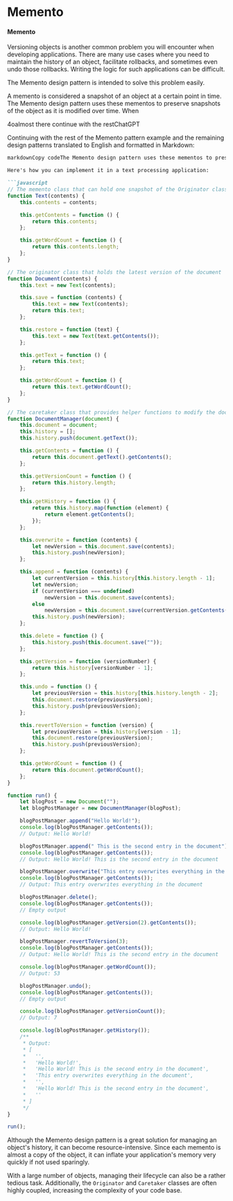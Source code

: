 # Memento

#### Memento

Versioning objects is another common problem you will encounter when developing applications. There are many use cases where you need to maintain the history of an object, facilitate rollbacks, and sometimes even undo those rollbacks. Writing the logic for such applications can be difficult.

The Memento design pattern is intended to solve this problem easily.

A memento is considered a snapshot of an object at a certain point in time. The Memento design pattern uses these mementos to preserve snapshots of the object as it is modified over time. When

4oalmost there continue with the restChatGPT

Continuing with the rest of the Memento pattern example and the remaining design patterns translated to English and formatted in Markdown:

````markdown
markdownCopy codeThe Memento design pattern uses these mementos to preserve snapshots of the object as it is modified over time. When you need to revert to a previous version, you simply retrieve the corresponding memento.

Here's how you can implement it in a text processing application:

```javascript
// The memento class that can hold one snapshot of the Originator class - document
function Text(contents) {
    this.contents = contents;

    this.getContents = function () {
        return this.contents;
    };

    this.getWordCount = function () {
        return this.contents.length;
    };
}

// The originator class that holds the latest version of the document
function Document(contents) {
    this.text = new Text(contents);

    this.save = function (contents) {
        this.text = new Text(contents);
        return this.text;
    };

    this.restore = function (text) {
        this.text = new Text(text.getContents());
    };

    this.getText = function () {
        return this.text;
    };

    this.getWordCount = function () {
        return this.text.getWordCount();
    };
}

// The caretaker class that provides helper functions to modify the document
function DocumentManager(document) {
    this.document = document;
    this.history = [];
    this.history.push(document.getText());

    this.getContents = function () {
        return this.document.getText().getContents();
    };

    this.getVersionCount = function () {
        return this.history.length;
    };

    this.getHistory = function () {
        return this.history.map(function (element) {
            return element.getContents();
        });
    };

    this.overwrite = function (contents) {
        let newVersion = this.document.save(contents);
        this.history.push(newVersion);
    };

    this.append = function (contents) {
        let currentVersion = this.history[this.history.length - 1];
        let newVersion;
        if (currentVersion === undefined)
            newVersion = this.document.save(contents);
        else
            newVersion = this.document.save(currentVersion.getContents() + contents);
        this.history.push(newVersion);
    };

    this.delete = function () {
        this.history.push(this.document.save(""));
    };

    this.getVersion = function (versionNumber) {
        return this.history[versionNumber - 1];
    };

    this.undo = function () {
        let previousVersion = this.history[this.history.length - 2];
        this.document.restore(previousVersion);
        this.history.push(previousVersion);
    };

    this.revertToVersion = function (version) {
        let previousVersion = this.history[version - 1];
        this.document.restore(previousVersion);
        this.history.push(previousVersion);
    };

    this.getWordCount = function () {
        return this.document.getWordCount();
    };
}

function run() {
    let blogPost = new Document("");
    let blogPostManager = new DocumentManager(blogPost);

    blogPostManager.append("Hello World!");
    console.log(blogPostManager.getContents());
    // Output: Hello World!

    blogPostManager.append(" This is the second entry in the document");
    console.log(blogPostManager.getContents());
    // Output: Hello World! This is the second entry in the document

    blogPostManager.overwrite("This entry overwrites everything in the document");
    console.log(blogPostManager.getContents());
    // Output: This entry overwrites everything in the document

    blogPostManager.delete();
    console.log(blogPostManager.getContents());
    // Empty output

    console.log(blogPostManager.getVersion(2).getContents());
    // Output: Hello World!

    blogPostManager.revertToVersion(3);
    console.log(blogPostManager.getContents());
    // Output: Hello World! This is the second entry in the document

    console.log(blogPostManager.getWordCount());
    // Output: 53

    blogPostManager.undo();
    console.log(blogPostManager.getContents());
    // Empty output

    console.log(blogPostManager.getVersionCount());
    // Output: 7

    console.log(blogPostManager.getHistory());
    /** 
     * Output: 
     * [ 
     *   '', 
     *   'Hello World!', 
     *   'Hello World! This is the second entry in the document', 
     *   'This entry overwrites everything in the document', 
     *   '', 
     *   'Hello World! This is the second entry in the document', 
     *   '' 
     * ] 
     */ 
}

run();
````

Although the Memento design pattern is a great solution for managing an object's history, it can become resource-intensive. Since each memento is almost a copy of the object, it can inflate your application's memory very quickly if not used sparingly.

With a large number of objects, managing their lifecycle can also be a rather tedious task. Additionally, the `Originator` and `Caretaker` classes are often highly coupled, increasing the complexity of your code base.
